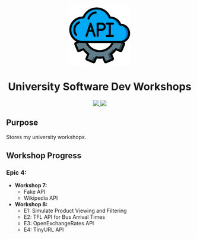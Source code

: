 <div align=center>
  <img align='center' src='./image.png' width=164 />
</div>



<div align=center>
  <h1>
    University Software Dev Workshops
  </h1>
</div>

<div align=center>
  <a href="https://github.com/JayNightmare/University-Software-Dev-Workshops/actions/workflows/python-app.yml">
    <img src="https://github.com/JayNightmare/University-Software-Dev-Workshops/actions/workflows/python-app.yml/badge.svg"/>
  </a>
  <a href="https://github.com/JayNightmare/University-Software-Dev-Workshops/actions/workflows/codeql.yml">
    <img src="https://github.com/JayNightmare/University-Software-Dev-Workshops/actions/workflows/codeql.yml/badge.svg"/>
  </a>
</div>

## Purpose
Stores my university workshops.

## Workshop Progress
### Epic 4:
- **Workshop 7:**
  - Fake API
  - Wikipedia API
- **Workshop 8:**
  - E1: Simulate Product Viewing and Filtering
  - E2: TFL API for Bus Arrival Times
  - E3: OpenExchangeRates API
  - E4: TinyURL API